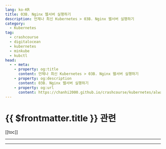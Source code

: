 ```yaml
---
lang: ko-KR
title: 03B. Nginx 웹서버 실행하기
description: 언제나 최신 Kubernetes > 03B. Nginx 웹서버 실행하기
category:
  - Kubernetes
tag:
  - crashcourse
  - digitalocean
  - kubernetes
  - minkube
  - kubctl
head:
  - - meta:
    - property: og:title
      content: 언제나 최신 Kubernetes > 03B. Nginx 웹서버 실행하기
    - property: og:description
      content: 03B. Nginx 웹서버 실행하기
    - property: og:url
      content: https://chanhi2000.github.io/crashcourse/kubernetes/always-up-to-date-kubernetes/03B.html
---
```


# {{ $frontmatter.title }} 관련

[[toc]]

---

---

<TagLinks />